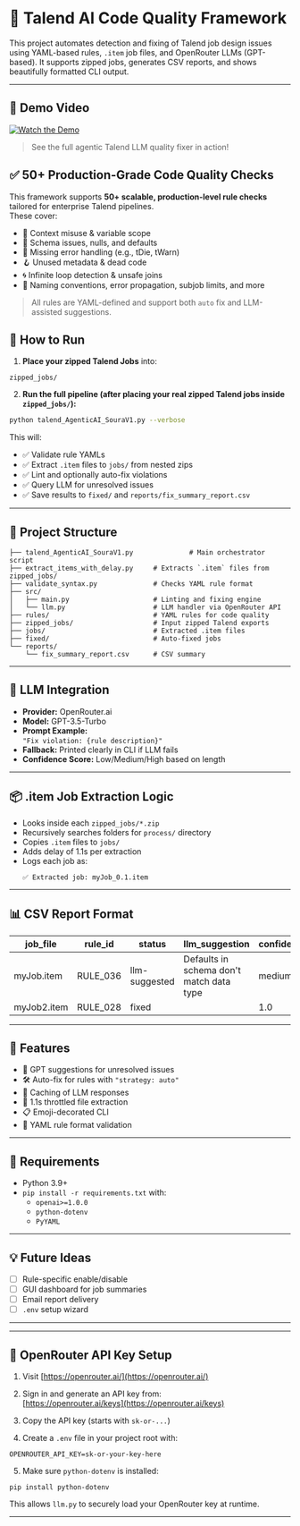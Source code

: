 # 🧠 Talend AI Code Quality Framework

This project automates detection and fixing of Talend job design issues using YAML-based rules, `.item` job files, and OpenRouter LLMs (GPT-based). It supports zipped jobs, generates CSV reports, and shows beautifully formatted CLI output.

---

## 🎥 Demo Video

[![Watch the Demo](https://img.youtube.com/vi/H0oVfQjiWkk/maxresdefault.jpg)](https://youtu.be/H0oVfQjiWkk)

> See the full agentic Talend LLM quality fixer in action!

## ✅ 50+ Production-Grade Code Quality Checks

This framework supports **50+ scalable, production-level rule checks** tailored for enterprise Talend pipelines.  
These cover:

- 🔐 Context misuse & variable scope
- 🧱 Schema issues, nulls, and defaults
- 🚨 Missing error handling (e.g., tDie, tWarn)
- 🪝 Unused metadata & dead code
- 🌀 Infinite loop detection & unsafe joins
- 🎯 Naming conventions, error propagation, subjob limits, and more

> All rules are YAML-defined and support both `auto` fix and LLM-assisted suggestions.


## 🚀 How to Run

1. **Place your zipped Talend Jobs** into:

```
zipped_jobs/
```

2. **Run the full pipeline (after placing your real zipped Talend jobs inside `zipped_jobs/`):**

```bash
python talend_AgenticAI_SouraV1.py --verbose
```

This will:
- ✅ Validate rule YAMLs
- ✅ Extract `.item` files to `jobs/` from nested zips
- ✅ Lint and optionally auto-fix violations
- ✅ Query LLM for unresolved issues
- ✅ Save results to `fixed/` and `reports/fix_summary_report.csv`

---

## 📁 Project Structure

```
├── talend_AgenticAI_SouraV1.py              # Main orchestrator script
├── extract_items_with_delay.py     # Extracts `.item` files from zipped_jobs/
├── validate_syntax.py              # Checks YAML rule format
├── src/
│   ├── main.py                     # Linting and fixing engine
│   └── llm.py                      # LLM handler via OpenRouter API
├── rules/                          # YAML rules for code quality
├── zipped_jobs/                    # Input zipped Talend exports
├── jobs/                           # Extracted .item files
├── fixed/                          # Auto-fixed jobs
└── reports/
    └── fix_summary_report.csv      # CSV summary
```

---

## 🤖 LLM Integration

- **Provider:** OpenRouter.ai
- **Model:** GPT-3.5-Turbo
- **Prompt Example:**  
  `"Fix violation: {rule description}"`
- **Fallback:** Printed clearly in CLI if LLM fails
- **Confidence Score:** Low/Medium/High based on length

---

## 📦 .item Job Extraction Logic

- Looks inside each `zipped_jobs/*.zip`
- Recursively searches folders for `process/` directory
- Copies `.item` files to `jobs/`
- Adds delay of 1.1s per extraction
- Logs each job as:
  ```
  ✅ Extracted job: myJob_0.1.item
  ```

---

## 📊 CSV Report Format

| job_file      | rule_id | status        | llm_suggestion                            | confidence |
|---------------|---------|----------------|-------------------------------------------|------------|
| myJob.item    | RULE_036 | llm-suggested | Defaults in schema don't match data type | medium     |
| myJob2.item   | RULE_028 | fixed          |                                           | 1.0        |

---

## 🧠 Features

- 💬 GPT suggestions for unresolved issues
- 🛠 Auto-fix for rules with `"strategy: auto"`
- 🔄 Caching of LLM responses
- 🐢 1.1s throttled file extraction
- 📋 Emoji-decorated CLI
- 🧪 YAML rule format validation

---

## 🧰 Requirements

- Python 3.9+
- `pip install -r requirements.txt` with:
  - `openai>=1.0.0`
  - `python-dotenv`
  - `PyYAML`

---

## 💡 Future Ideas

- [ ] Rule-specific enable/disable
- [ ] GUI dashboard for job summaries
- [ ] Email report delivery
- [ ] `.env` setup wizard

---


---


## 🔐 OpenRouter API Key Setup

1. Visit [https://openrouter.ai/](https://openrouter.ai/)
2. Sign in and generate an API key from:  
   [https://openrouter.ai/keys](https://openrouter.ai/keys)
3. Copy the API key (starts with `sk-or-...`)

4. Create a `.env` file in your project root with:
```
OPENROUTER_API_KEY=sk-or-your-key-here
```

5. Make sure `python-dotenv` is installed:
```
pip install python-dotenv
```

This allows `llm.py` to securely load your OpenRouter key at runtime.


---


